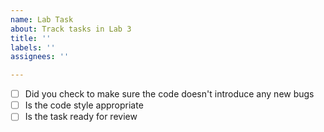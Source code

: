 ```yaml
---
name: Lab Task
about: Track tasks in Lab 3
title: ''
labels: ''
assignees: ''

---
```


- [ ] Did you check to make sure the code doesn't introduce any new bugs
- [ ] Is the code style appropriate
- [ ] Is the task ready for review
